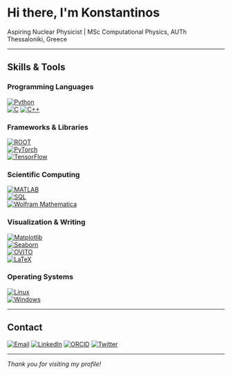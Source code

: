 # Hi there, I'm Konstantinos

Aspiring Nuclear Physicist | MSc Computational Physics, AUTh
Thessaloniki, Greece  

---

## Skills & Tools

### Programming Languages  
[![Python](https://img.shields.io/badge/Python-3776AB?style=for-the-badge&logo=python&logoColor=white)](https://www.python.org/)  
[![C](https://img.shields.io/badge/C-00599C?style=for-the-badge&logo=c&logoColor=white)](https://en.wikipedia.org/wiki/C_(programming_language))  
[![C++](https://img.shields.io/badge/C++-00599C?style=for-the-badge&logo=c%2B%2B&logoColor=white)](https://isocpp.org/)

### Frameworks & Libraries  
[![ROOT](https://img.shields.io/badge/ROOT-D53F2B?style=for-the-badge&logo=gnu&logoColor=white)](https://root.cern/)  
[![PyTorch](https://img.shields.io/badge/PyTorch-ee4c2c?style=for-the-badge&logo=pytorch&logoColor=white)](https://pytorch.org/)  
[![TensorFlow](https://img.shields.io/badge/TensorFlow-FF6F00?style=for-the-badge&logo=tensorflow&logoColor=white)](https://www.tensorflow.org/)

### Scientific Computing  
[![MATLAB](https://img.shields.io/badge/MATLAB-0076A8?style=for-the-badge&logo=matlab&logoColor=white)](https://www.mathworks.com/products/matlab.html)  
[![SQL](https://img.shields.io/badge/SQL-4479A1?style=for-the-badge&logo=mysql&logoColor=white)](https://en.wikipedia.org/wiki/SQL)  
[![Wolfram Mathematica](https://img.shields.io/badge/Wolfram_Mathematica-5766AA?style=for-the-badge&logo=wolfram&logoColor=white)](https://www.wolfram.com/mathematica/)

### Visualization & Writing  
[![Matplotlib](https://img.shields.io/badge/Matplotlib-11557C?style=for-the-badge&logo=python&logoColor=white)](https://matplotlib.org/)  
[![Seaborn](https://img.shields.io/badge/Seaborn-4C72B0?style=for-the-badge&logo=python&logoColor=white)](https://seaborn.pydata.org/)  
[![OVITO](https://img.shields.io/badge/OVITO-FF6C37?style=for-the-badge&logo=none)](https://www.ovito.org/)  
[![LaTeX](https://img.shields.io/badge/LaTeX-008080?style=for-the-badge&logo=latex&logoColor=white)](https://www.latex-project.org/)

### Operating Systems  
[![Linux](https://img.shields.io/badge/Linux-FCC624?style=for-the-badge&logo=linux&logoColor=black)](https://www.linux.org/)  
[![Windows](https://img.shields.io/badge/Windows-0078D6?style=for-the-badge&logo=windows&logoColor=white)](https://www.microsoft.com/windows)

---

## Contact

[![Email](https://img.shields.io/badge/Email-stergiou.sci@gmail.com-D14836?style=for-the-badge&logo=gmail&logoColor=white)](mailto:stergiou.sci@gmail.com)
[![LinkedIn](https://img.shields.io/badge/LinkedIn-Konstantinos_Stergiou-0A66C2?style=for-the-badge&logo=linkedin&logoColor=white)](https://www.linkedin.com/in/konstantinos-stergiou-134ba0178/)
[![ORCID](https://img.shields.io/badge/ORCID-0009--0004--7776--4946-6DC064?style=for-the-badge&logo=orcid&logoColor=white)](https://orcid.org/0009-0004-7776-4946)
[![Twitter](https://img.shields.io/badge/Twitter-@StergiouKostas-1DA1F2?style=for-the-badge&logo=twitter&logoColor=white)](https://x.com/StergiouK_Sci)

---

*Thank you for visiting my profile!*
